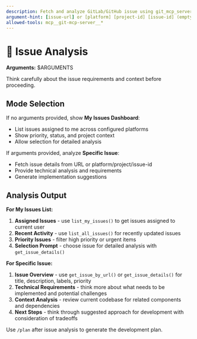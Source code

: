 ```yaml
---
description: Fetch and analyze GitLab/GitHub issue using git_mcp_server tools
argument-hint: [issue-url] or [platform] [project-id] [issue-id] (empty to list my issues)
allowed-tools: mcp__git-mcp-server__*
---
```


# 🎯 Issue Analysis

**Arguments:** $ARGUMENTS

Think carefully about the issue requirements and context before proceeding.

## Mode Selection

If no arguments provided, show **My Issues Dashboard**:
- List issues assigned to me across configured platforms
- Show priority, status, and project context
- Allow selection for detailed analysis

If arguments provided, analyze **Specific Issue**:
- Fetch issue details from URL or platform/project/issue-id
- Provide technical analysis and requirements
- Generate implementation suggestions

## Analysis Output

**For My Issues List:**
1. **Assigned Issues** - use `list_my_issues()` to get issues assigned to current user
2. **Recent Activity** - use `list_all_issues()` for recently updated issues
3. **Priority Issues** - filter high priority or urgent items
4. **Selection Prompt** - choose issue for detailed analysis with `get_issue_details()`

**For Specific Issue:**
1. **Issue Overview** - use `get_issue_by_url()` or `get_issue_details()` for title, description, labels, priority
2. **Technical Requirements** - think more about what needs to be implemented and potential challenges
3. **Context Analysis** - review current codebase for related components and dependencies
4. **Next Steps** - think through suggested approach for development with consideration of tradeoffs

Use `/plan` after issue analysis to generate the development plan.
